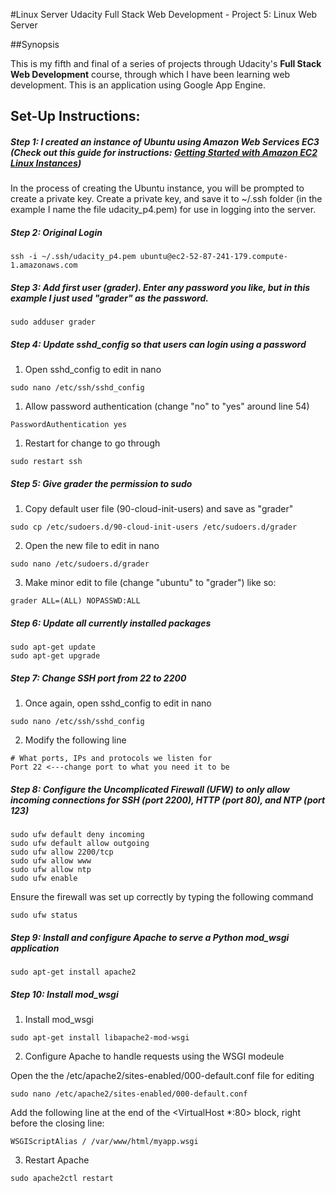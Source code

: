#Linux Server
Udacity Full Stack Web Development - Project 5: Linux Web Server


##Synopsis

This is my fifth and final of a series of projects through Udacity's **Full Stack Web Development** course, through which I have been learning web development. This is an application using Google App Engine.


## Set-Up Instructions:

##### Step 1: I created an instance of Ubuntu using Amazon Web Services EC3 (Check out this guide for instructions: [Getting Started with Amazon EC2 Linux Instances](https://raw.githubusercontent.com/ferristocrat/udacity_frontend_p5_neighborhood-map/master/images/screenshot.PNG "Getting Started with Amazon EC2 Linux Instances"))

In the process of creating the Ubuntu instance, you will be prompted to create a private key.  Create a private key, and save it to ~/.ssh folder (in the example I name the file udacity_p4.pem) for use in logging into the server.

##### Step 2: Original Login
```
ssh -i ~/.ssh/udacity_p4.pem ubuntu@ec2-52-87-241-179.compute-1.amazonaws.com
```

##### Step 3: Add first user (grader).  Enter any password you like, but in this example I just used "grader" as the password.

```
sudo adduser grader
```

##### Step 4: Update sshd_config so that users can login using a password

1. Open sshd_config to edit in nano

```
sudo nano /etc/ssh/sshd_config
```

1. Allow password authentication (change "no" to "yes" around line 54)

```
PasswordAuthentication yes
```

1. Restart for change to go through

```
sudo restart ssh

```

##### Step 5: Give grader the permission to sudo

1. Copy default user file (90-cloud-init-users) and save as "grader"

```
sudo cp /etc/sudoers.d/90-cloud-init-users /etc/sudoers.d/grader
```

2. Open the new file to edit in nano

```
sudo nano /etc/sudoers.d/grader
```

3. Make minor edit to file (change "ubuntu" to "grader") like so:

```
grader ALL=(ALL) NOPASSWD:ALL
```

##### Step 6: Update all currently installed packages

```
sudo apt-get update
sudo apt-get upgrade
```

##### Step 7: Change SSH port from 22 to 2200

1. Once again, open sshd_config to edit in nano

```
sudo nano /etc/ssh/sshd_config
```

2. Modify the following line

```
# What ports, IPs and protocols we listen for
Port 22 <---change port to what you need it to be
```


##### Step 8: Configure the Uncomplicated Firewall (UFW) to only allow incoming connections for SSH (port 2200), HTTP (port 80), and NTP (port 123)

```
sudo ufw default deny incoming
sudo ufw default allow outgoing
sudo ufw allow 2200/tcp
sudo ufw allow www
sudo ufw allow ntp
sudo ufw enable
```

Ensure the firewall was set up correctly by typing the following command

```
sudo ufw status
```

##### Step 9: Install and configure Apache to serve a Python mod_wsgi application

```
sudo apt-get install apache2
```

##### Step 10: Install mod_wsgi

1. Install mod_wsgi

```
sudo apt-get install libapache2-mod-wsgi
```

2. Configure Apache to handle requests using the WSGI modeule

Open the the /etc/apache2/sites-enabled/000-default.conf file for editing

```
sudo nano /etc/apache2/sites-enabled/000-default.conf
```

Add the following line at the end of the <VirtualHost *:80> block, right before the closing </VirtualHost> line:

```
WSGIScriptAlias / /var/www/html/myapp.wsgi
```

3. Restart Apache

```
sudo apache2ctl restart
```